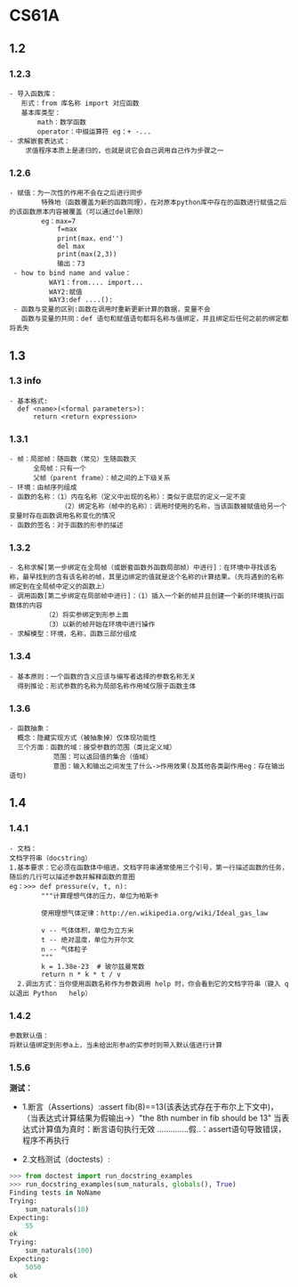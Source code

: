 # CS61A
## 1.2
### 1.2.3
````
- 导入函数库：  
   形式：from 库名称 import 对应函数  
   基本库类型：  
       math：数学函数  
       operator：中缀运算符 eg：+ -...
- 求解嵌套表达式：
    求值程序本质上是递归的，也就是说它会自己调用自己作为步骤之一
````
### 1.2.6
````
- 赋值：为一次性的作用不会在之后进行同步  
        特殊地（函数覆盖为新的函数同理），在对原本python库中存在的函数进行赋值之后的该函数原本内容被覆盖（可以通过del删除）   
        eg：max=7               
            f=max  
            print(max，end'')  
            del max  
            print(max(2,3))  
            输出：73  
 - how to bind name and value：  
          WAY1：from.... import...  
          WAY2:赋值  
          WAY3:def ....():  
 - 函数与变量的区别:函数在调用时重新更新计算的数据，变量不会
   函数与变量的共同：def 语句和赋值语句都将名称与值绑定，并且绑定后任何之前的绑定都将丢失

````
## 1.3
### 1.3 info
````
- 基本格式:
  def <name>(<formal parameters>):
      return <return expression>
````
### 1.3.1

````
- 帧：局部帧：随函数（常见）生随函数灭
      全局帧：只有一个
      父帧（parent frame）：帧之间的上下级关系
- 环境：由帧序列组成
- 函数的名称：（1）内在名称（定义中出现的名称）：类似于底层的定义一定不变
             （2）绑定名称（帧中的名称）：调用时使用的名称，当该函数被赋值给另一个变量时存在函数调用名称变化的情况
- 函数的签名：对于函数的形参的描述
````
### 1.3.2
````
- 名称求解[第一步绑定在全局帧（或嵌套函数外函数局部帧）中进行]：在环境中寻找该名称，最早找到的含有该名称的帧，其里边绑定的值就是这个名称的计算结果。（先将遇到的名称绑定到在全局帧中定义的函数上）
- 调用函数[第二步绑定在局部帧中进行]：（1）插入一个新的帧并且创建一个新的环境执行函数体的内容
         （2）将实参绑定到形参上面
         （3）以新的帧开始在环境中进行操作
- 求解模型：环境，名称，函数三部分组成
````
### 1.3.4
````
- 基本原则：一个函数的含义应该与编写者选择的参数名称无关
  得到推论：形式参数的名称为局部名称作用域仅限于函数主体
````
### 1.3.6
````
- 函数抽象：
  概念：隐藏实现方式（被抽象掉）仅体现功能性
  三个方面：函数的域：接受参数的范围（类比定义域）
           范围：可以返回值的集合（值域）
           意图：输入和输出之间发生了什么->作用效果(及其他各类副作用eg：存在输出语句)
````
## 1.4
### 1.4.1
````
- 文档：
文档字符串（docstring）
1.基本要求：它必须在函数体中缩进。文档字符串通常使用三个引号，第一行描述函数的任务，随后的几行可以描述参数并解释函数的意图
eg：>>> def pressure(v, t, n):
        """计算理想气体的压力，单位为帕斯卡

        使用理想气体定律：http://en.wikipedia.org/wiki/Ideal_gas_law

        v -- 气体体积，单位为立方米
        t -- 绝对温度，单位为开尔文
        n -- 气体粒子
        """
        k = 1.38e-23  # 玻尔兹曼常数
        return n * k * t / v
  2.调出方式：当你使用函数名称作为参数调用 help 时，你会看到它的文档字符串（键入 q 以退出 Python   help）
````
### 1.4.2
````
参数默认值：
将默认值绑定到形参a上，当未给出形参a的实参时则带入默认值进行计算
````
### 1.5.6
**测试：**
- 1.断言（Assertions）:assert fib(8)==13(该表达式存在于布尔上下文中)，（当表达式计算结果为假输出->）"the 8th number in fib should be 13"
当表达式计算值为真时：断言语句执行无效
..............假..：assert语句导致错误，程序不再执行

- 2.文档测试（doctests）:
````python
>>> from doctest import run_docstring_examples
>>> run_docstring_examples(sum_naturals, globals(), True)
Finding tests in NoName
Trying:
    sum_naturals(10)
Expecting:
    55
ok
Trying:
    sum_naturals(100)
Expecting:
    5050
ok
````

            
     





       
    
